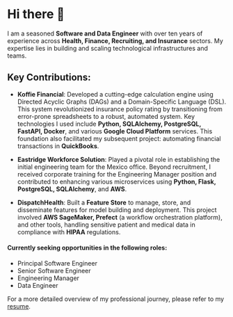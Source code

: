 # Hi there 👋

I am a seasoned **Software and Data Engineer** with over ten years of experience across **Health, Finance, Recruiting, and Insurance** sectors. My expertise lies in building and scaling technological infrastructures and teams.

## Key Contributions:

- **Koffie Financial**: Developed a cutting-edge calculation engine using Directed Acyclic Graphs (DAGs) and a Domain-Specific Language (DSL). This system revolutionized insurance policy rating by transitioning from error-prone spreadsheets to a robust, automated system. Key technologies I used include **Python, SQLAlchemy, PostgreSQL, FastAPI, Docker**, and various **Google Cloud Platform** services. This foundation also facilitated my subsequent project: automating financial transactions in **QuickBooks**.

- **Eastridge Workforce Solution**: Played a pivotal role in establishing the initial engineering team for the Mexico office. Beyond recruitment, I received corporate training for the Engineering Manager position and contributed to enhancing various microservices using **Python, Flask, PostgreSQL, SQLAlchemy**, and **AWS**.

- **DispatchHealth**: Built a **Feature Store** to manage, store, and disseminate features for model building and deployment. This project involved **AWS SageMaker, Prefect** (a workflow orchestration platform), and other tools, handling sensitive patient and medical data in compliance with **HIPAA** regulations.

#### Currently seeking opportunities in the following roles:
- Principal Software Engineer
- Senior Software Engineer
- Engineering Manager
- Data Engineer

For a more detailed overview of my professional journey, please refer to my [resume](https://gist.github.com/OmarIbannez/257ce9830ab888a5fe018278cc25a61c).
